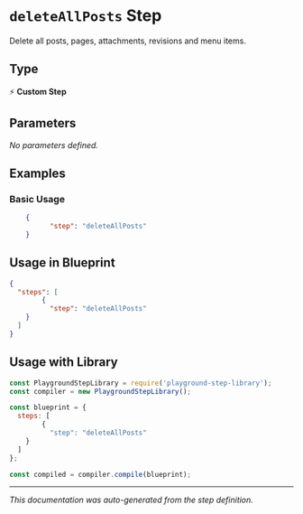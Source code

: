 # `deleteAllPosts` Step

Delete all posts, pages, attachments, revisions and menu items.

## Type
⚡ **Custom Step**

## Parameters

*No parameters defined.*

## Examples

### Basic Usage
```json
    {
          "step": "deleteAllPosts"
    }
```

## Usage in Blueprint

```json
{
  "steps": [
        {
          "step": "deleteAllPosts"
    }
  ]
}
```

## Usage with Library

```javascript
const PlaygroundStepLibrary = require('playground-step-library');
const compiler = new PlaygroundStepLibrary();

const blueprint = {
  steps: [
        {
          "step": "deleteAllPosts"
    }
  ]
};

const compiled = compiler.compile(blueprint);
```

---

*This documentation was auto-generated from the step definition.*
